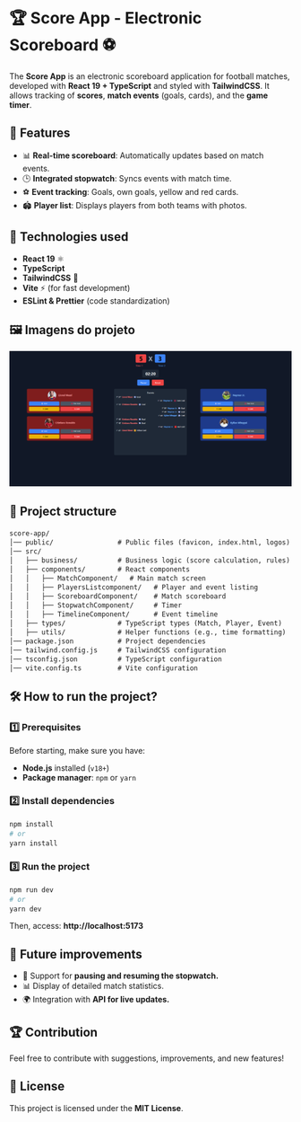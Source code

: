 # 🏆 Score App - Electronic Scoreboard ⚽

The **Score App** is an electronic scoreboard application for football matches, developed with **React 19 + TypeScript** and styled with **TailwindCSS**. It allows tracking of **scores**, **match events** (goals, cards), and the **game timer**.

## 📌 Features
- 📊 **Real-time scoreboard**: Automatically updates based on match events.
- 🕒 **Integrated stopwatch**: Syncs events with match time.
- ⚽ **Event tracking**: Goals, own goals, yellow and red cards.
- 🏟️ **Player list**: Displays players from both teams with photos.

## 🚀 Technologies used
- **React 19** ⚛️
- **TypeScript**
- **TailwindCSS** 🎨
- **Vite** ⚡ (for fast development)
- **ESLint & Prettier** (code standardization)

## 🖼️ Imagens do projeto
![screen-capture.](../public/screencapture.png)

## 📂 Project structure

```
score-app/
│── public/                # Public files (favicon, index.html, logos)
│── src/
│   ├── business/          # Business logic (score calculation, rules)
│   ├── components/        # React components
│   │   ├── MatchComponent/   # Main match screen
│   │   ├── PlayersListcomponent/   # Player and event listing
│   │   ├── ScoreboardComponent/    # Match scoreboard
│   │   ├── StopwatchComponent/     # Timer
│   │   ├── TimelineComponent/      # Event timeline
│   ├── types/             # TypeScript types (Match, Player, Event)
│   ├── utils/             # Helper functions (e.g., time formatting)
│── package.json           # Project dependencies
│── tailwind.config.js     # TailwindCSS configuration
│── tsconfig.json          # TypeScript configuration
│── vite.config.ts         # Vite configuration
```

## 🛠️ How to run the project?

### 1️⃣ **Prerequisites**
Before starting, make sure you have:
- **Node.js** installed (`v18+`)
- **Package manager**: `npm` or `yarn`

### 2️⃣ **Install dependencies**
```bash
npm install
# or
yarn install
```

### 3️⃣ **Run the project**
```bash
npm run dev
# or
yarn dev
```
Then, access: **http://localhost:5173**

## 🎯 Future improvements
- 🔄 Support for **pausing and resuming the stopwatch.**
- 📊 Display of detailed match statistics.
- 🌍 Integration with **API for live updates.**

## 🏆 Contribution
Feel free to contribute with suggestions, improvements, and new features!  

## 📜 License
This project is licensed under the **MIT License**.  